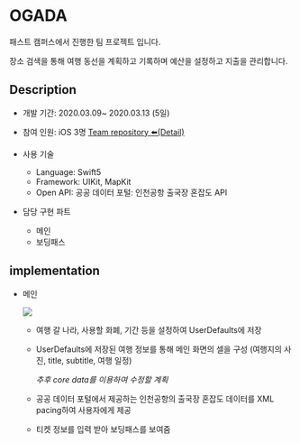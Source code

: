 # OGADA

패스트 캠퍼스에서 진행한 팀 프로젝트 입니다.

장소 검색을 통해 여행 동선을 계획하고 기록하며 예산을 설정하고 지출을 관리합니다.




## Description

- 개발 기간: 2020.03.09~ 2020.03.13 (5일)
- 참여 인원: iOS 3명 [Team repository ⬅️(Detail)](https://github.com/wydryd125/OGADA_iOS/tree/develop)
- 사용 기술
  - Language: Swift5
  - Framework: UIKit, MapKit
  - Open API: 공공 데이터 포털: 인천공항 출국장 혼잡도 API 

- 담당 구현 파트
	- 메인
	- 보딩패스



## implementation

- 메인

  <img src = "https://github.com/JoongChangYang/OGADA_iOS/blob/master/assets/Main%26BordingPass.gif"></img>

  
  


  - 여행 갈 나라, 사용할 화폐, 기간 등을 설정하여 UserDefaults에 저장

  - UserDefaults에 저장된 여행 정보를 통해 메인 화면의 셀을 구성 (여행지의 사진, title, subtitle, 여행 일정)

    *추후 core data를 이용하여 수정할 계획*

  - 공공 데이터 포털에서 제공하는 인천공항의 출국장 혼잡도 데이터를 XML pacing하여 사용자에게 제공

  - 티켓 정보를 입력 받아 보딩패스를 보여줌

  



